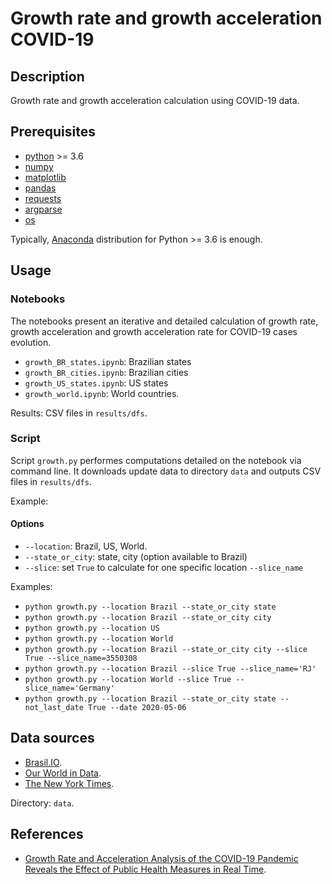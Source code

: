 # Growth rate and growth acceleration COVID-19

## Description

Growth rate and growth acceleration calculation using COVID-19 data.

## Prerequisites
- [python](https://www.python.org/) >= 3.6
- [numpy](https://www.numpy.org/)
- [matplotlib](https://matplotlib.org/)
- [pandas](https://pandas.pydata.org/)
- [requests](https://pypi.org/project/requests/)
- [argparse](https://docs.python.org/3/howto/argparse.html)
- [os](https://docs.python.org/3/library/os.html)

Typically, [Anaconda](https://www.anaconda.com/distribution/) distribution for Python >= 3.6 is enough. 

## Usage

### Notebooks

The notebooks present an iterative and detailed calculation of growth rate, growth acceleration and growth acceleration rate for COVID-19 cases evolution.

- `growth_BR_states.ipynb`: Brazilian states
- `growth_BR_cities.ipynb`: Brazilian cities
- `growth_US_states.ipynb`: US states
- `growth_world.ipynb`: World countries.

Results: CSV files in `results/dfs`.


### Script

Script `growth.py` performes computations detailed on the notebook via command line. It downloads update data to directory `data` and outputs CSV files in `results/dfs`.

Example: 

#### Options

- `--location`: Brazil, US, World.
- `--state_or_city`: state, city (option available to Brazil)
- `--slice`: set `True` to calculate for one specific location `--slice_name`

Examples: 
- `python growth.py --location Brazil --state_or_city state`
- `python growth.py --location Brazil --state_or_city city`
- `python growth.py --location US`
- `python growth.py --location World`
- `python growth.py --location Brazil --state_or_city city --slice True --slice_name=3550308` 
- `python growth.py --location Brazil --slice True --slice_name='RJ'`
- `python growth.py --location World --slice True --slice_name='Germany'`
- `python growth.py --location Brazil --state_or_city state --not_last_date True --date 2020-05-06`


## Data sources
- [Brasil.IO](https://brasil.io/dataset/covid19/caso).
- [Our World in Data](https://ourworldindata.org/coronavirus).
- [The New York Times](https://github.com/nytimes/covid-19-data).

Directory: `data`.

## References
- [Growth Rate and Acceleration Analysis of the COVID-19 Pandemic Reveals the Effect of Public Health Measures in Real Time](https://www.frontiersin.org/articles/10.3389/fmed.2020.00247/full#h6).
